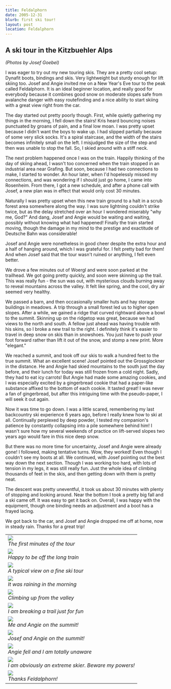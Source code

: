 ```yaml
---
title: Feldalphorn
date: 2005-12-31
blurb: first ski tour!
layout: post
location: Feldalphorn
---
```


<h2>A ski tour in the Kitzbuehler Alps</h2>

<i>(Photos by Josef Goebel)</i>


I was eager to try out my new touring skis. They are a pretty cool setup:
Dynafit boots, bindings and skis. Very lightweight but sturdy enough for lift
skiing too. Josef and Angie invited me on a New Year's Eve tour to the peak
called Feldalphorn. It is an ideal beginner location, and really good for
everybody because it combines good snow on moderate slopes safe from avalanche
danger with easy routefinding and a nice ability to start skiing with a great
view right from the car.


The day started out pretty poorly though. First, while quietly gathering my
things in the morning, I fell down the stairs! Kris heard bouncing noises
punctuated by groans of pain, and a final low moan. I was pretty upset because I
didn't want the boys to wake up. I had slipped partially because of some very
slick socks. It's a spiral staircase, and the width of the stairs becomes
infinitely small on the left. I misjudged the size of the step and then was
unable to stop the fall. So, I skied around with a stiff neck.


The next problem happened once I was on the train. Happily thinking of the day
of skiing ahead, I wasn't too concerned when the train stopped in an industrial
area near Grafing. But soon, because I had two connections to make, I started to
wonder. An hour later, when I'd hopelessly missed my connections, and was
wondering if I should just go home, I came into Rosenheim. From there, I got a
new schedule, and after a phone call with Josef, a new plan was in effect that
would only cost 30 minutes.


Naturally I was pretty upset when this new train ground to a halt in a scrub forest area somewhere along the way. I was sure lightning couldn't strike twice, but as the delay stretched over an hour I wondered miserably "why me, God?" And dang, Josef and Angie would be waiting and waiting, possibly without knowing what had happened! Finally the train started moving, though the damage in my mind to the prestige and exactitude of Deutsche Bahn was considerable!


Josef and Angie were nonetheless in good cheer despite the extra hour and a half
of hanging around, which I was grateful for. I felt pretty bad for them! And
when Josef said that the tour wasn't ruined or anything, I felt even better.


We drove a few minutes out of Woergl and were soon parked at the trailhead. We
got going pretty quickly, and soon were skinning up the trail. This was really
fun - the sun was out, with mysterious clouds burning away to reveal mountains
across the valley. It felt like spring, and the cool, dry air seemed very
healthy.


We passed a barn, and then occasionally smaller huts and hay storage buildings
in meadows. A trip through a small forest led us to higher open slopes. After a
while, we gained a ridge that curved rightward above a bowl to the
summit. Skinning up on the ridgetop was great, because we had views to the north
and south. A fellow just ahead was having trouble with his skins, so I broke a
new trail to the right. I definitely think it's easier to travel in deep snow on
skis than in snowshoes. You just have to push your foot forward rather than lift
it out of the snow, and stomp a new print. More "elegant."


We reached a summit, and took off our skis to walk a hundred feet to the true
summit. What an excellent scene! Josef pointed out the Grossglockner in the
distance. He and Angie had skied mountains to the south just the day before, and
their lunch for today was still frozen from a cold night. Sadly, they had to eat
icy carrots! But Angie had made some amazing cookies, and I was especially
excited by a gingerbread cookie that had a paper-like substance affixed to the
bottom of each cookie. It tasted great! I was never a fan of gingerbread, but
after this intriguing time with the pseudo-paper, I will seek it out again.


Now it was time to go down. I was a little scared, remembering my last
backcountry ski experience 6 years ago, before I really knew how to ski at
all. Continually perplexed by deep powder, I tested my companion's patience by
constantly collapsing into a pile somewhere behind him! I wasn't sure how my
several weekends of practice on lift-served slopes two years ago would fare in
this nice deep snow.


But there was no more time for uncertainty, Josef and Angie were already gone! I
followed, making tentative turns. Wow, they worked! Even though I couldn't see
my boots at all. We continued, with Josef pointing out the best way down the
next section. Though I was working too hard, with lots of tension in my legs, it
was still really fun. Just the whole idea of climbing thousands of feet in the
skis, and then getting down with them is pretty neat.


The descent was pretty uneventful, it took us about 30 minutes with plenty of
stopping and looking around. Near the bottom I took a pretty big fall and a ski
came off. It was easy to get it back on. Overall, I was happy with the
equipment, though one binding needs an adjustment and a boot has a frayed
lacing.


We got back to the car, and Josef and Angie dropped me off at home, now in
steady rain. Thanks for a great trip!

<table>
<tr><td>
<a href="images/articles/trips/2005/starttour.jpg"><img src="images/articles/trips/2005/starttour.jpg"></a><br>
<i>The first minutes of the tour</i>
</td></tr>
<tr><td>
<a href="images/articles/trips/2005/pleasedout.jpg"><img src="images/articles/trips/2005/pleasedout.jpg"></a><br>
<i>Happy to be off the long train</i>
</td></tr>
<tr><td>
<a href="images/articles/trips/2005/skins.jpg"><img src="images/articles/trips/2005/skins.jpg"></a><br>
<i>A typical view on a fine ski tour</i>
</td></tr>
<tr><td>
<a href="images/articles/trips/2005/goodday.jpg"><img src="images/articles/trips/2005/goodday.jpg"></a><br>
<i>It was raining in the morning</i>
</td></tr>
<tr><td>
<a href="images/articles/trips/2005/upisfun.jpg"><img src="images/articles/trips/2005/upisfun.jpg"></a><br>
<i>Climbing up from the valley</i>
</td></tr>
<tr><td>
<a href="images/articles/trips/2005/skinup.jpg"><img src="images/articles/trips/2005/skinup.jpg"></a><br>
<i>I am breaking a trail just for fun</i>
</td></tr>
<tr><td>
<a href="images/articles/trips/2005/onsummitf.jpg"><img src="images/articles/trips/2005/onsummitf.jpg"></a><br>
<i>Me and Angie on the summit!</i>
</td></tr>
<tr><td>
<a href="images/articles/trips/2005/josefangie.jpg"><img src="images/articles/trips/2005/josefangie.jpg"></a><br>
<i>Josef and Angie on the summit!</i>
</td></tr>
<tr><td>
<a href="images/articles/trips/2005/hohumm.jpg"><img src="images/articles/trips/2005/hohumm.jpg"></a><br>
<i>Angie fell and I am totally unaware</i>
</td></tr>
<tr><td>
<a href="images/articles/trips/2005/iamextreme.jpg"><img src="images/articles/trips/2005/iamextreme.jpg"></a><br>
<i>I am obviously an extreme skier. Beware my powers!</i>
</td></tr>
<tr><td>
<a href="images/articles/trips/2005/itwasfun.jpg"><img src="images/articles/trips/2005/itwasfun.jpg"></a><br>
<i>Thanks Feldalphorn!</i>
</td></tr>
</table>

